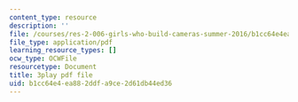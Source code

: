 ```yaml
---
content_type: resource
description: ''
file: /courses/res-2-006-girls-who-build-cameras-summer-2016/b1cc64e4ea882ddfa9ce2d61db44ed36_A4IC92HVLLU.pdf
file_type: application/pdf
learning_resource_types: []
ocw_type: OCWFile
resourcetype: Document
title: 3play pdf file
uid: b1cc64e4-ea88-2ddf-a9ce-2d61db44ed36
---
```

